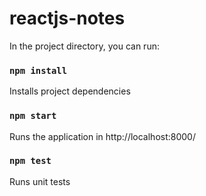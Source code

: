 # reactjs-notes

In the project directory, you can run:

### `npm install`

Installs project dependencies

### `npm start`

Runs the application in http://localhost:8000/

### `npm test`

Runs unit tests
